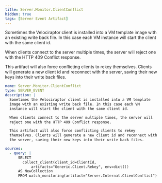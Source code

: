 ```yaml
---
title: Server.Monitor.ClientConflict
hidden: true
tags: [Server Event Artifact]
---
```


Sometimes the Velociraptor client is installed into a VM template
image with an existing write back file. In this case each VM
instance will start the client with the same client id.

When clients connect to the server multiple times, the server will
reject one with the HTTP 409 Conflict response.

This artifact will also force conflicting clients to rekey
themselves. Clients will generate a new client id and reconnect with
the server, saving their new keys into their write back files.


```yaml
name: Server.Monitor.ClientConflict
type: SERVER_EVENT
description: |
  Sometimes the Velociraptor client is installed into a VM template
  image with an existing write back file. In this case each VM
  instance will start the client with the same client id.

  When clients connect to the server multiple times, the server will
  reject one with the HTTP 409 Conflict response.

  This artifact will also force conflicting clients to rekey
  themselves. Clients will generate a new client id and reconnect with
  the server, saving their new keys into their write back files.

sources:
  - query: |
      SELECT
        collect_client(client_id=ClientId,
            artifacts="Generic.Client.Rekey", env=dict())
      AS NewCollection
      FROM watch_monitoring(artifact="Server.Internal.ClientConflict")

```
